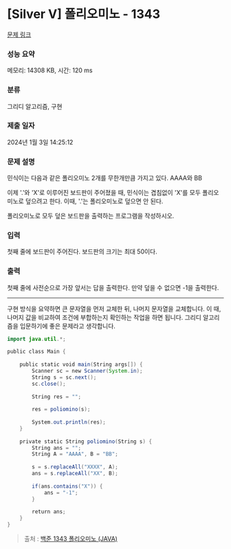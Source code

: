 # [Silver V] 폴리오미노 - 1343 

[문제 링크](https://www.acmicpc.net/problem/1343) 

### 성능 요약

메모리: 14308 KB, 시간: 120 ms

### 분류

그리디 알고리즘, 구현

### 제출 일자

2024년 1월 3일 14:25:12

### 문제 설명

<p>민식이는 다음과 같은 폴리오미노 2개를 무한개만큼 가지고 있다. AAAA와 BB</p>

<p>이제 '.'와 'X'로 이루어진 보드판이 주어졌을 때, 민식이는 겹침없이 'X'를 모두 폴리오미노로 덮으려고 한다. 이때, '.'는 폴리오미노로 덮으면 안 된다.</p>

<p>폴리오미노로 모두 덮은 보드판을 출력하는 프로그램을 작성하시오.</p>

### 입력 

 <p>첫째 줄에 보드판이 주어진다. 보드판의 크기는 최대 50이다.</p>

### 출력 

 <p>첫째 줄에 사전순으로 가장 앞서는 답을 출력한다. 만약 덮을 수 없으면 -1을 출력한다.</p>


---

구현 방식을 요약하면
큰 문자열을 먼저 교체한 뒤, 나머지 문자열을 교체합니다.
이 때, 나머지 값을 비교하여 조건에 부합하는지 확인하는 작업을 하면 됩니다.
그리디 알고리즘을 입문하기에 좋은 문제라고 생각합니다.

```java
import java.util.*;
 
public class Main {
 
    public static void main(String args[]) {
        Scanner sc = new Scanner(System.in);
        String s = sc.next();
        sc.close();
 
        String res = "";
 
        res = poliomino(s);
 
        System.out.println(res);
    }
 
    private static String poliomino(String s) {
        String ans = "";
        String A = "AAAA", B = "BB";
        
        s = s.replaceAll("XXXX", A);
        ans = s.replaceAll("XX", B);
        
        if(ans.contains("X")) {
            ans = "-1";
        }
 
        return ans;
    }
}
```

> 출처 : [백준 1343 폴리오미노 (JAVA)](https://airzinc.tistory.com/entry/%EB%B0%B1%EC%A4%80-1343-JAVA)
